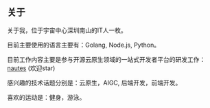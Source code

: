 ## 关于

关于我，位于宇宙中心深圳南山的IT人一枚。

目前主要使用的语言主要有：Golang, Node.js, Python。

目前工作内容主要是参与开源云原生领域的一站式开发者平台的研发工作：[nautes](https://nautes.io) (欢迎star)

感兴趣的技术话题分别是：云原生，AIGC, 后端开发，前端开发。

喜欢的运动是：健身，游泳。

